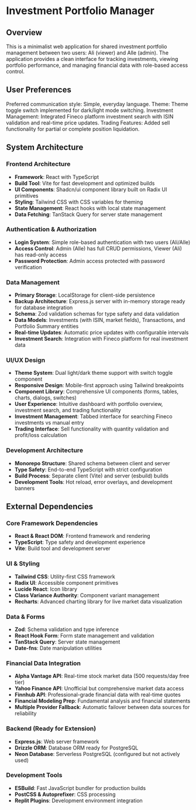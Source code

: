 # Investment Portfolio Manager

## Overview

This is a minimalist web application for shared investment portfolio management between two users: Ali (viewer) and Alle (admin). The application provides a clean interface for tracking investments, viewing portfolio performance, and managing financial data with role-based access control.

## User Preferences

Preferred communication style: Simple, everyday language.
Theme: Theme toggle switch implemented for dark/light mode switching.
Investment Management: Integrated Fineco platform investment search with ISIN validation and real-time price updates.
Trading Features: Added sell functionality for partial or complete position liquidation.

## System Architecture

### Frontend Architecture
- **Framework**: React with TypeScript
- **Build Tool**: Vite for fast development and optimized builds
- **UI Components**: Shadcn/ui component library built on Radix UI primitives
- **Styling**: Tailwind CSS with CSS variables for theming
- **State Management**: React hooks with local state management
- **Data Fetching**: TanStack Query for server state management

### Authentication & Authorization
- **Login System**: Simple role-based authentication with two users (Ali/Alle)
- **Access Control**: Admin (Alle) has full CRUD permissions, Viewer (Ali) has read-only access
- **Password Protection**: Admin access protected with password verification

### Data Management
- **Primary Storage**: LocalStorage for client-side persistence
- **Backup Architecture**: Express.js server with in-memory storage ready for database integration
- **Schema**: Zod validation schemas for type safety and data validation
- **Data Models**: Investments (with ISIN, market fields), Transactions, and Portfolio Summary entities
- **Real-time Updates**: Automatic price updates with configurable intervals
- **Investment Search**: Integration with Fineco platform for real investment data

### UI/UX Design
- **Theme System**: Dual light/dark theme support with switch toggle component
- **Responsive Design**: Mobile-first approach using Tailwind breakpoints
- **Component Library**: Comprehensive UI components (forms, tables, charts, dialogs, switches)
- **User Experience**: Intuitive dashboard with portfolio overview, investment search, and trading functionality
- **Investment Management**: Tabbed interface for searching Fineco investments vs manual entry
- **Trading Interface**: Sell functionality with quantity validation and profit/loss calculation

### Development Architecture
- **Monorepo Structure**: Shared schema between client and server
- **Type Safety**: End-to-end TypeScript with strict configuration
- **Build Process**: Separate client (Vite) and server (esbuild) builds
- **Development Tools**: Hot reload, error overlays, and development banners

## External Dependencies

### Core Framework Dependencies
- **React & React DOM**: Frontend framework and rendering
- **TypeScript**: Type safety and development experience
- **Vite**: Build tool and development server

### UI & Styling
- **Tailwind CSS**: Utility-first CSS framework
- **Radix UI**: Accessible component primitives
- **Lucide React**: Icon library
- **Class Variance Authority**: Component variant management
- **Recharts**: Advanced charting library for live market data visualization

### Data & Forms
- **Zod**: Schema validation and type inference
- **React Hook Form**: Form state management and validation
- **TanStack Query**: Server state management
- **Date-fns**: Date manipulation utilities

### Financial Data Integration
- **Alpha Vantage API**: Real-time stock market data (500 requests/day free tier)
- **Yahoo Finance API**: Unofficial but comprehensive market data access
- **Finnhub API**: Professional-grade financial data with real-time quotes
- **Financial Modeling Prep**: Fundamental analysis and financial statements
- **Multiple Provider Fallback**: Automatic failover between data sources for reliability

### Backend (Ready for Extension)
- **Express.js**: Web server framework
- **Drizzle ORM**: Database ORM ready for PostgreSQL
- **Neon Database**: Serverless PostgreSQL (configured but not actively used)

### Development Tools
- **ESBuild**: Fast JavaScript bundler for production builds
- **PostCSS & Autoprefixer**: CSS processing
- **Replit Plugins**: Development environment integration